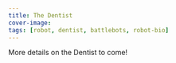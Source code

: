 ```yaml
---
title: The Dentist
cover-image: 
tags: [robot, dentist, battlebots, robot-bio]
---
```


More details on the Dentist to come!


[anchorcms]:   https://anchorcms.com/
[jekyll]:      http://jekyllrb.com
[jekyll-gh]:   https://github.com/jekyll/jekyll
[jekyll-help]: https://github.com/jekyll/jekyll-help
[githubpages]: https://pages.github.com/
[mywebsite]:   https://github.com/rebeccali/holo-alfa/
[holoalfa]:    https://github.com/steinvc/holo-alfa
[ppprs]:       http://www.powerracingseries.org/
[dvr]:    	   http://www.ti.com/product/drv8302
[chainsawfet]: http://www.nxp.com/documents/data_sheet/PSMN7R0-100PS.pdf
[bayley]:      http://isopack.blogspot.com
[ninephase]:   https://github.com/rebeccali/ninephase
[dlab]:        dsdd